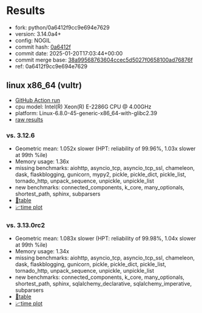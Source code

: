 # Results

- fork: python/0a6412f9cc9e694e7629
- version: 3.14.0a4+
- config: NOGIL
- commit hash: [0a6412f](https://github.com/python/cpython/commit/0a6412f)
- commit date: 2025-01-20T17:03:44+00:00
- commit merge base: [38a99568763604ccec5d5027f0658100ad76876f](https://github.com/python/cpython/commit/38a99568763604ccec5d5027f0658100ad76876f)
- ref: 0a6412f9cc9e694e7629

## linux x86_64 (vultr)

- [GitHub Action run](https://github.com/facebookexperimental/free-threading-benchmarking/actions/runs/12894574940)
- cpu model: Intel(R) Xeon(R) E-2286G CPU @ 4.00GHz
- platform: Linux-6.8.0-45-generic-x86_64-with-glibc2.39
- [raw results](bm-20250120-vultr-x86_64-python-0a6412f9cc9e694e7629-3.14.0a4%2B-0a6412f.json)

### vs. 3.12.6

- Geometric mean: 1.052x slower (HPT: reliability of 99.96%, 1.03x slower at 99th %ile)
- Memory usage: 1.36x
- missing benchmarks: aiohttp, asyncio_tcp, asyncio_tcp_ssl, chameleon, dask, flaskblogging, gunicorn, mypy2, pickle, pickle_dict, pickle_list, tornado_http, unpack_sequence, unpickle, unpickle_list
- new benchmarks: connected_components, k_core, many_optionals, shortest_path, sphinx, subparsers
- [📄table](bm-20250120-vultr-x86_64-python-0a6412f9cc9e694e7629-3.14.0a4%2B-0a6412f-vs-3.12.6.md)
- [📈time plot](bm-20250120-vultr-x86_64-python-0a6412f9cc9e694e7629-3.14.0a4%2B-0a6412f-vs-3.12.6.svg)

### vs. 3.13.0rc2

- Geometric mean: 1.083x slower (HPT: reliability of 99.98%, 1.04x slower at 99th %ile)
- Memory usage: 1.34x
- missing benchmarks: aiohttp, asyncio_tcp, asyncio_tcp_ssl, chameleon, dask, flaskblogging, gunicorn, pickle, pickle_dict, pickle_list, tornado_http, unpack_sequence, unpickle, unpickle_list
- new benchmarks: connected_components, k_core, many_optionals, shortest_path, sphinx, sqlalchemy_declarative, sqlalchemy_imperative, subparsers
- [📄table](bm-20250120-vultr-x86_64-python-0a6412f9cc9e694e7629-3.14.0a4%2B-0a6412f-vs-3.13.0rc2.md)
- [📈time plot](bm-20250120-vultr-x86_64-python-0a6412f9cc9e694e7629-3.14.0a4%2B-0a6412f-vs-3.13.0rc2.svg)

